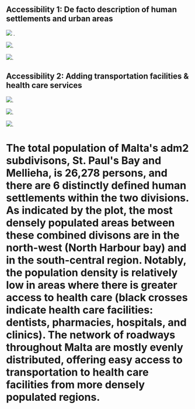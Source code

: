 
## Accessibility 1: De facto description of human settlements and urban areas


![](p5.png)   .  



![](urbanizedma.png).  


![](urbanizedboth.png).  

## Accessibility 2: Adding transportation facilities & health care services

![](roads.png).  


![](healthcare.png).  



![](finald.png).  
# The total population of Malta's adm2 subdivisons, St. Paul's Bay and Mellieha, is 26,278 persons, and there are 6 distinctly defined human settlements within the two divisions. As indicated by the plot, the most densely populated areas between these combined divisons are in the north-west (North Harbour bay) and in the south-central region. Notably, the population density is relatively low in areas where there is greater access to health care (black crosses indicate health care facilities: dentists, pharmacies, hospitals, and clinics). The network of roadways throughout Malta are mostly evenly distributed, offering easy access to transportation to health care facilities from more densely populated regions. 


